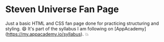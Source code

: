 # Steven Universe Fan Page

Just a basic HTML and CSS fan page done for practicing structuring and styling. :smile:
It's part of the syllabus I am following on [AppAcademy] (https://my.appacademy.io/syllabus). :boom:
